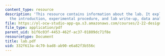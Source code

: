 ```yaml
---
content_type: resource
description: 'This resource contains information about the lab. It explains in detail:
  the introduction, experimental procedure, and lab write-up, data analysis.'
file: https://ol-ocw-studio-app-qa.s3.amazonaws.com/courses/2-22-design-principles-for-ocean-vehicles-13-42-spring-2005/332f613a4c70bad8ab90e6a82f3b556c_lab.pdf
file_type: application/pdf
parent_uid: b1f6c03f-4453-462f-ac37-01809dc71f8e
resourcetype: Document
title: lab.pdf
uid: 332f613a-4c70-bad8-ab90-e6a82f3b556c
---
```

